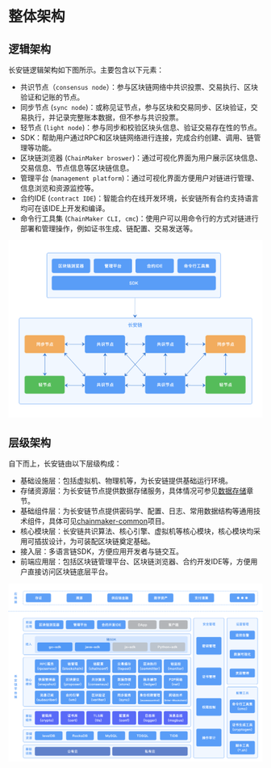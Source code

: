 # 整体架构
## 逻辑架构

长安链逻辑架构如下图所示。主要包含以下元素：

- 共识节点（`consensus node`）：参与区块链网络中共识投票、交易执行、区块验证和记账的节点。
- 同步节点 (`sync node`)：或称见证节点，参与区块和交易同步、区块验证，交易执行，并记录完整账本数据，但不参与共识投票。
- 轻节点 (`light node`)：参与同步和校验区块头信息、验证交易存在性的节点。
- SDK：帮助用户通过RPC和区块链网络进行连接，完成合约创建、调用、链管理等功能。
- 区块链浏览器 (`ChainMaker broswer`)：通过可视化界面为用户展示区块信息、交易信息、节点信息等区块链信息。
- 管理平台 (`management platform`)：通过可视化界面方便用户对链进行管理、信息浏览和资源监控等。
- 合约IDE (`contract IDE`)：智能合约在线开发环境，长安链所有合约支持语言均可在该IDE上开发和编译。
- 命令行工具集 (`ChainMaker CLI, cmc`)：使用户可以用命令行的方式对链进行部署和管理操作，例如证书生成、链配置、交易发送等。



<img src="../images/整体架构-逻辑架构.png" alt="整体架构-逻辑架构" style="zoom:70%;" />

## 层级架构

自下而上，长安链由以下层级构成：

- 基础设施层：包括虚拟机、物理机等，为长安链提供基础运行环境。
- 存储资源层：为长安链节点提供数据存储服务，具体情况可参见[数据存储](./数据存储.md)章节。
- 基础组件层：为长安链节点提供密码学、配置、日志、常用数据结构等通用技术组件，具体可见[chainmaker-common](https://git.chainmaker.org.cn/chainmaker/chainmaker-common)项目。
- 核心模块层：长安链共识算法、核心引擎、虚拟机等核心模块，核心模块均采用可插拔设计，为可装配区块链奠定基础。
- 接入层：多语言链SDK，方便应用开发者与链交互。
- 前端应用层：包括区块链管理平台、区块链浏览器、合约开发IDE等，方便用户直接访问区块链底层平台。

<img src="../images/整体架构-层级架构.png" alt="整体架构-层级架构" style="width:800px;" />
